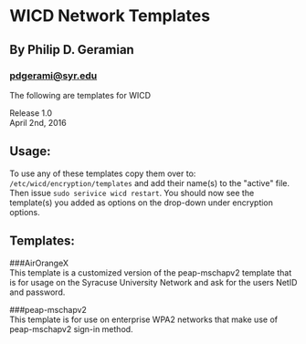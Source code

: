 WICD Network Templates
=======================
By Philip D. Geramian
---------------------
### pdgerami@syr.edu

The following are templates for WICD

Release 1.0  
April 2nd, 2016


Usage:
------
To use any of these templates copy them over to:
```/etc/wicd/encryption/templates``` and add their 
name(s) to the "active" file. Then issue 
```sudo serivice wicd restart```. You should now 
see the template(s) you added as options on the 
drop-down under encryption options.

Templates:
-----------------

###AirOrangeX  
This template is a customized version of the 
peap-mschapv2 template that is for usage on 
the Syracuse University Network and ask for 
the users NetID and password.  

###peap-mschapv2  
This template is for use on enterprise WPA2 
networks that make use of peap-mschapv2 sign-in 
method.
